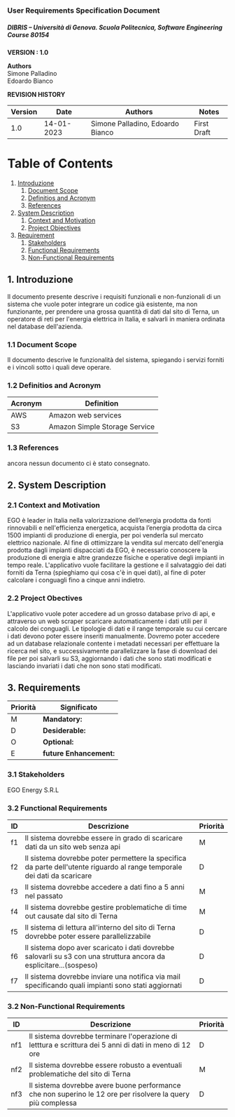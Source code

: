### User Requirements Specification Document
##### DIBRIS – Università di Genova. Scuola Politecnica, Software Engineering Course 80154


**VERSION : 1.0**

**Authors**  
Simone Palladino  
Edoardo Bianco

**REVISION HISTORY**

| Version    | Date        | Authors      | Notes        |
| ----------- | ----------- | ----------- | ----------- |
| 1.0 | 14-01-2023 | Simone Palladino, Edoardo Bianco | First Draft |

# Table of Contents

1. [Introduzione](#p1)
	1. [Document Scope](#sp1.1)
	2. [Definitios and Acronym](#sp1.2) 
	3. [References](#sp1.3)
2. [System Description](#p2)
	1. [Context and Motivation](#sp2.1)
	2. [Project Objectives](#sp2.2)
3. [Requirement](#p3)
 	1. [Stakeholders](#sp3.1)
 	2. [Functional Requirements](#sp3.2)
 	3. [Non-Functional Requirements](#sp3.3)
  
  

<a name="p1"></a>

## 1. Introduzione
Il documento presente descrive i requisiti funzionali e non-funzionali di un sistema che vuole poter integrare un codice già esistente, ma non funzionante, per prendere una grossa quantità di dati dal sito di Terna, un operatore di reti per l'energia elettrica in Italia, e salvarli in maniera ordinata nel database dell'azienda.
<a name="sp1.1"></a>

### 1.1 Document Scope
Il documento descrive le funzionalità del sistema, spiegando i servizi forniti e i vincoli sotto i quali deve operare.
<a name="sp1.2"></a>

### 1.2 Definitios and Acronym


| Acronym				| Definition | 
| ------------------------------------- | ----------- | 
|AWS|Amazon web services|
|S3|Amazon Simple Storage Service|


<a name="sp1.3"></a>

### 1.3 References
ancora nessun documento ci è stato consegnato.

<a name="p2"></a>

## 2. System Description
<a name="sp2.15"></a>

### 2.1 Context and Motivation
EGO è leader in Italia nella valorizzazione dell’energia prodotta da fonti rinnovabili e nell'efficienza energetica, acquista l’energia prodotta da circa 1500 impianti di produzione di energia, per poi venderla sul mercato elettrico nazionale. Al fine di ottimizzare la vendita sul mercato dell'energia prodotta dagli impianti dispacciati da EGO, è necessario conoscere la produzione di energia e altre grandezze fisiche e operative degli impianti in tempo reale. L'applicativo vuole facilitare la gestione e il salvataggio dei dati forniti da Terna (spieghiamo qui cosa c'è in quei dati), al fine di poter calcolare i conguagli fino a cinque anni indietro.
<a name="sp2.2"></a>

### 2.2 Project Obectives 
L'applicativo vuole poter accedere ad un grosso database privo di api, e attraverso un web scraper scaricare automaticamente i dati utili per il calcolo dei conguagli. Le tipologie di dati e il range temporale su cui cercare i dati devono poter essere inseriti manualmente. Dovremo poter accedere ad un database relazionale contente i metadati necessari per effettuare la ricerca nel sito, e successivamente parallelizzare la fase di download dei file per poi salvarli su S3, aggiornando i dati che sono stati modificati e lasciando invariati i dati che non sono stati modificati.
<a name="p3"></a>

## 3. Requirements

| Priorità | Significato | 
| --------------- | ----------- | 
| M | **Mandatory:**   |
| D | **Desiderable:** |
| O | **Optional:**    |
| E | **future Enhancement:** |

<a name="sp3.1"></a>
### 3.1 Stakeholders
EGO Energy S.R.L
<a name="sp3.2"></a>
### 3.2 Functional Requirements 

| ID | Descrizione | Priorità |
| --------------- | ----------- | ---------- | 
| f1 | Il sistema dovrebbe essere in grado di scaricare dati da un sito web senza api |M|
| f2| Il sistema dovrebbe poter permettere la specifica da parte dell'utente riguardo al range temporale dei dati da scaricare  |D|
| f3 | Il sistema dovrebbe accedere a dati fino a 5 anni nel passato |M|
| f4 | Il sistema dovrebbe gestire problematiche di time out causate dal sito di Terna |M|
| f5 | Il sistema di lettura all'interno del sito di Terna dovrebbe poter essere parallelizzabile |D|
| f6 | Il sistema dopo aver scaricato i dati dovrebbe salovarli su s3 con una struttura ancora da esplicitare...(sospeso) |D|
| f7 | Il sistema dovrebbe inviare una notifica via mail specificando quali impianti sono stati aggiornati |D|


<a name="sp3.3"></a>
### 3.2 Non-Functional Requirements 
 
| ID | Descrizione | Priorità |
| --------------- | ----------- | ---------- | 
| nf1 | Il sistema dovrebbe terminare l'operazione di letttura e scrittura dei 5 anni di dati in meno di 12 ore |D|
| nf2 | Il sistema dovrebbe essere robusto a eventuali problematiche del sito di Terna |M|
| nf3 | Il sistema dovrebbe avere buone performance che non superino le 12 ore per risolvere la query più complessa |D|

